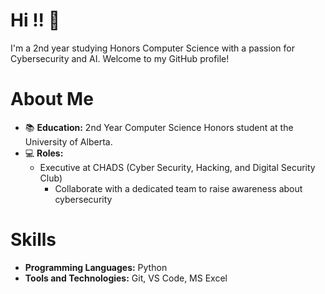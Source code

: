 # Hi !! 👋 

I'm a 2nd year studying Honors Computer Science with a passion for Cybersecurity and AI. Welcome to my GitHub profile!



# About Me

- 📚 **Education:** 2nd Year Computer Science Honors student at the University of Alberta.
- 💻 **Roles:**
  - Executive at CHADS (Cyber Security, Hacking, and Digital Security Club)
    - Collaborate with a dedicated team to raise awareness about cybersecurity


# Skills

- **Programming Languages:** Python
- **Tools and Technologies:** Git, VS Code, MS Excel
<!---
AndreiFabon/AndreiFabon is a ✨ special ✨ repository because its `README.md` (this file) appears on your GitHub profile.
You can click the Preview link to take a look at your changes.
--->
